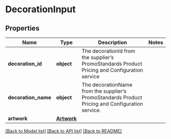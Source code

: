 # DecorationInput

## Properties
Name | Type | Description | Notes
------------ | ------------- | ------------- | -------------
**decoration_id** | **object** | The decorationId from the supplier’s PromoStandards Product Pricing and Configuration service | 
**decoration_name** | **object** | The decorationName from the supplier’s PromoStandards Product Pricing and Configuration service. | 
**artwork** | [**Artwork**](Artwork.md) |  | 

[[Back to Model list]](../README.md#documentation-for-models) [[Back to API list]](../README.md#documentation-for-api-endpoints) [[Back to README]](../README.md)

